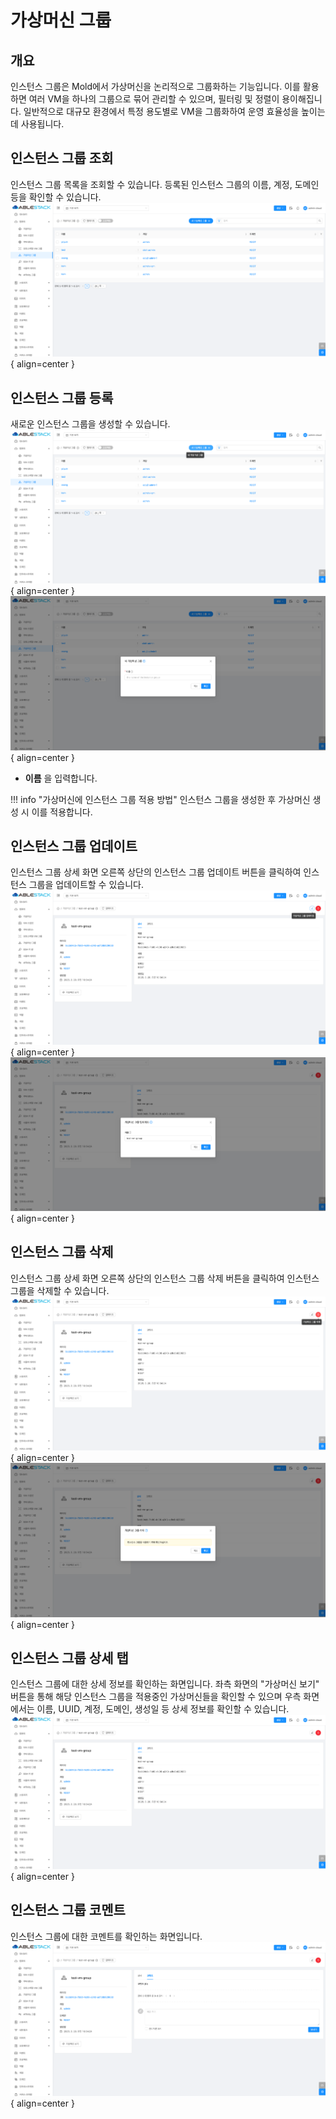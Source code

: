 
# 가상머신 그룹

## 개요
인스턴스 그룹은 Mold에서 가상머신을 논리적으로 그룹화하는 기능입니다. 이를 활용하면 여러 VM을 하나의 그룹으로 묶어 관리할 수 있으며, 필터링 및 정렬이 용이해집니다. 일반적으로 대규모 환경에서 특정 용도별로 VM을 그룹화하여 운영 효율성을 높이는 데 사용됩니다.

## 인스턴스 그룹 조회
인스턴스 그룹 목록을 조회할 수 있습니다. 등록된 인스턴스 그룹의 이름, 계정, 도메인 등을 확인할 수 있습니다.
![인스턴스 그룹 목록 조회](../../assets/images/admin-guide/mold/compute/vm-group/mold-admin-guide-compute-vm-group-1.png){ align=center }

## 인스턴스 그룹 등록
새로운 인스턴스 그룹을 생성할 수 있습니다.
![인스턴스 그룹 등록](../../assets/images/admin-guide/mold/compute/vm-group/mold-admin-guide-compute-vm-group-2.png){ align=center }
![인스턴스 그룹 등록](../../assets/images/admin-guide/mold/compute/vm-group/mold-admin-guide-compute-vm-group-3.png){ align=center }

- **이름** 을 입력합니다.

!!! info "가상머신에 인스턴스 그룹 적용 방법"
    인스턴스 그룹을 생성한 후 가상머신 생성 시 이를 적용합니다.

## 인스턴스 그룹 업데이트
인스턴스 그룹 상세 화면 오른쪽 상단의 인스턴스 그룹 업데이트 버튼을 클릭하여 인스턴스 그룹을 업데이트할 수 있습니다.
![인스턴스 그룹 삭제](../../assets/images/admin-guide/mold/compute/vm-group/mold-admin-guide-compute-vm-group-4.png){ align=center }
![인스턴스 그룹 삭제](../../assets/images/admin-guide/mold/compute/vm-group/mold-admin-guide-compute-vm-group-5.png){ align=center }

## 인스턴스 그룹 삭제
인스턴스 그룹 상세 화면 오른쪽 상단의 인스턴스 그룹 삭제 버튼을 클릭하여 인스턴스 그룹을 삭제할 수 있습니다.
![인스턴스 그룹 삭제](../../assets/images/admin-guide/mold/compute/vm-group/mold-admin-guide-compute-vm-group-6.png){ align=center }
![인스턴스 그룹 삭제](../../assets/images/admin-guide/mold/compute/vm-group/mold-admin-guide-compute-vm-group-7.png){ align=center }

## 인스턴스 그룹 상세 탭
인스턴스 그룹에 대한 상세 정보를 확인하는 화면입니다. 좌측 화면의 "가상머신 보기" 버튼을 통해 해당 인스턴스 그룹을 적용중인 가상머신들을 확인할 수 있으며 우측 화면에서는 이름, UUID, 계정, 도메인, 생성일 등 상세 정보를 확인할 수 있습니다.
![인스턴스 그룹 상세 정보](../../assets/images/admin-guide/mold/compute/vm-group/mold-admin-guide-compute-vm-group-8.png){ align=center }

## 인스턴스 그룹 코멘트
인스턴스 그룹에 대한 코멘트를 확인하는 화면입니다.
![인스턴스 그룹 이벤트](../../assets/images/admin-guide/mold/compute/vm-group/mold-admin-guide-compute-vm-group-9.png){ align=center }

